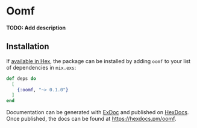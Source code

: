 # Oomf

**TODO: Add description**

## Installation

If [available in Hex](https://hex.pm/docs/publish), the package can be installed
by adding `oomf` to your list of dependencies in `mix.exs`:

```elixir
def deps do
  [
    {:oomf, "~> 0.1.0"}
  ]
end
```

Documentation can be generated with [ExDoc](https://github.com/elixir-lang/ex_doc)
and published on [HexDocs](https://hexdocs.pm). Once published, the docs can
be found at <https://hexdocs.pm/oomf>.

